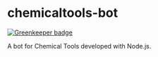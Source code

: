 # chemicaltools-bot

[![Greenkeeper badge](https://badges.greenkeeper.io/njzjz/chemicaltools-bot.svg)](https://greenkeeper.io/)

A bot for Chemical Tools developed with Node.js.
